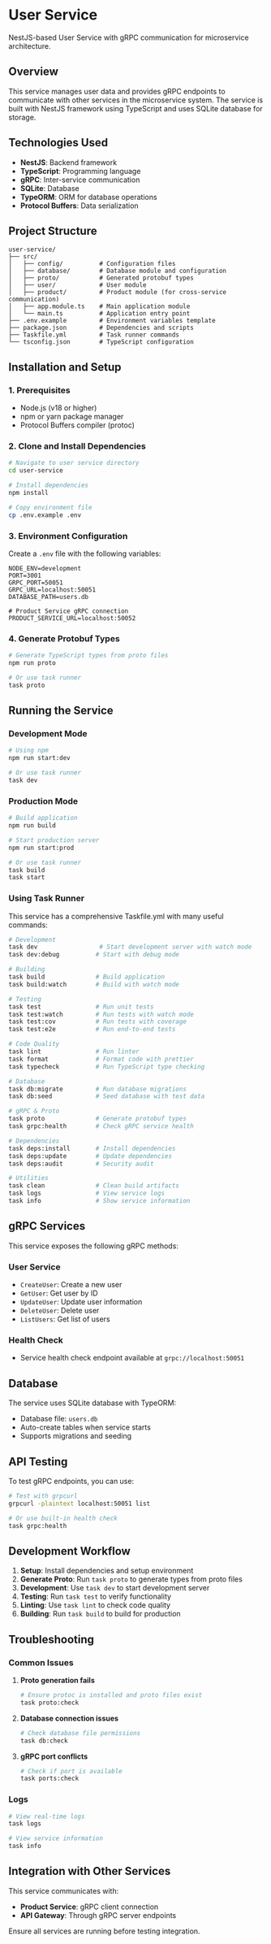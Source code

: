 # User Service

NestJS-based User Service with gRPC communication for microservice architecture.

## Overview

This service manages user data and provides gRPC endpoints to communicate with other services in the microservice system. The service is built with NestJS framework using TypeScript and uses SQLite database for storage.

## Technologies Used

- **NestJS**: Backend framework
- **TypeScript**: Programming language
- **gRPC**: Inter-service communication
- **SQLite**: Database
- **TypeORM**: ORM for database operations
- **Protocol Buffers**: Data serialization

## Project Structure

```
user-service/
├── src/
│   ├── config/          # Configuration files
│   ├── database/        # Database module and configuration
│   ├── proto/           # Generated protobuf types
│   ├── user/            # User module
│   ├── product/         # Product module (for cross-service communication)
│   ├── app.module.ts    # Main application module
│   └── main.ts          # Application entry point
├── .env.example         # Environment variables template
├── package.json         # Dependencies and scripts
├── Taskfile.yml         # Task runner commands
└── tsconfig.json        # TypeScript configuration
```

## Installation and Setup

### 1. Prerequisites

- Node.js (v18 or higher)
- npm or yarn package manager
- Protocol Buffers compiler (protoc)

### 2. Clone and Install Dependencies

```bash
# Navigate to user service directory
cd user-service

# Install dependencies
npm install

# Copy environment file
cp .env.example .env
```

### 3. Environment Configuration

Create a `.env` file with the following variables:

```env
NODE_ENV=development
PORT=3001
GRPC_PORT=50051
GRPC_URL=localhost:50051
DATABASE_PATH=users.db

# Product Service gRPC connection
PRODUCT_SERVICE_URL=localhost:50052
```

### 4. Generate Protobuf Types

```bash
# Generate TypeScript types from proto files
npm run proto

# Or use task runner
task proto
```

## Running the Service

### Development Mode

```bash
# Using npm
npm run start:dev

# Or use task runner
task dev
```

### Production Mode

```bash
# Build application
npm run build

# Start production server
npm run start:prod

# Or use task runner
task build
task start
```

### Using Task Runner

This service has a comprehensive Taskfile.yml with many useful commands:

```bash
# Development
task dev                 # Start development server with watch mode
task dev:debug          # Start with debug mode

# Building
task build              # Build application
task build:watch        # Build with watch mode

# Testing
task test               # Run unit tests
task test:watch         # Run tests with watch mode
task test:cov           # Run tests with coverage
task test:e2e           # Run end-to-end tests

# Code Quality
task lint               # Run linter
task format             # Format code with prettier
task typecheck          # Run TypeScript type checking

# Database
task db:migrate         # Run database migrations
task db:seed            # Seed database with test data

# gRPC & Proto
task proto              # Generate protobuf types
task grpc:health        # Check gRPC service health

# Dependencies
task deps:install       # Install dependencies
task deps:update        # Update dependencies
task deps:audit         # Security audit

# Utilities
task clean              # Clean build artifacts
task logs               # View service logs
task info               # Show service information
```

## gRPC Services

This service exposes the following gRPC methods:

### User Service

- `CreateUser`: Create a new user
- `GetUser`: Get user by ID
- `UpdateUser`: Update user information
- `DeleteUser`: Delete user
- `ListUsers`: Get list of users

### Health Check

- Service health check endpoint available at `grpc://localhost:50051`

## Database

The service uses SQLite database with TypeORM:

- Database file: `users.db`
- Auto-create tables when service starts
- Supports migrations and seeding

## API Testing

To test gRPC endpoints, you can use:

```bash
# Test with grpcurl
grpcurl -plaintext localhost:50051 list

# Or use built-in health check
task grpc:health
```

## Development Workflow

1. **Setup**: Install dependencies and setup environment
2. **Generate Proto**: Run `task proto` to generate types from proto files
3. **Development**: Use `task dev` to start development server
4. **Testing**: Run `task test` to verify functionality
5. **Linting**: Use `task lint` to check code quality
6. **Building**: Run `task build` to build for production

## Troubleshooting

### Common Issues

1. **Proto generation fails**

   ```bash
   # Ensure protoc is installed and proto files exist
   task proto:check
   ```

2. **Database connection issues**

   ```bash
   # Check database file permissions
   task db:check
   ```

3. **gRPC port conflicts**
   ```bash
   # Check if port is available
   task ports:check
   ```

### Logs

```bash
# View real-time logs
task logs

# View service information
task info
```

## Integration with Other Services

This service communicates with:

- **Product Service**: gRPC client connection
- **API Gateway**: Through gRPC server endpoints

Ensure all services are running before testing integration.
